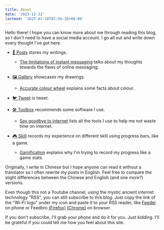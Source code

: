 ```yaml
---
title: About
date: '2023-12-22'
lastmod: '2025-01-18T03:56:30+08:00'
---
```

Hello there! I hope you can know more about me through reading this blog, so I don't need to have a social media account. I go all out and write down every thought I've got here. 

- [📝 Posts](/en/posts) stores my writings.
    - [The limitations of instant messaging](/en/posts/instant-messaging) talks about my thoughts towards the flaws of online messaging.

- [🖼️ Gallery](/en/gallery) showcases my drawings.
    - [Accurate colour wheel](/en/gallery/accurate-colour-wheel) explains some facts about colour.

- [🐦 Tweet](/en/tweet) is tweet.

- [🛠️ Toolbox](/en/toolbox) recommends some software I use.
    - [Say goodbye to internet](/en/toolbox/say-goodbye-to-internet) lists all the tools I use to help me not waste time on internet.

- [🎮 Skill](/en/skill) records my experience on different skill using progress bars, like a game.
    - [Gamification](/en/skill/introduction) explains why I'm trying to record my progress like a game stats.

Originally, I write in Chinese but I hope anyone can read it without a translator so I often rewrite my posts in English. Feel free to compare the slight differences between the Chinese and English (and one more?) versions.

Even though this not a Youtube channel, using the mystic ancient internet technology "RSS", you can still subscribe to this blog. Just copy the link of the "Wi-Fi logo" under my icon and paste it to your RSS reader, like [Feeder](https://f-droid.org/en/packages/com.nononsenseapps.feeder/) on phone or Feedbro [(Firefox)](https://addons.mozilla.org/en-US/firefox/addon/feedbroreader/) [(Chrome)](https://chromewebstore.google.com/detail/feedbro/mefgmmbdailogpfhfblcnnjfmnpnmdfa) on browser.

If you don't subscribe, I'll grab your phone and do it for you. Just kidding. I'll be grateful if you could tell me how you feel about this site.
